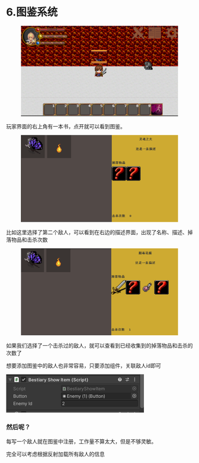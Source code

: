 # 6.图鉴系统

<figure><img src="../.gitbook/assets/image (11).png" alt=""><figcaption></figcaption></figure>

玩家界面的右上角有一本书，点开就可以看到图鉴。

<figure><img src="../.gitbook/assets/image (12).png" alt=""><figcaption></figcaption></figure>

比如这里选择了第二个敌人，可以看到在右边的描述界面，出现了名称、描述、掉落物品和击杀次数

<figure><img src="../.gitbook/assets/image (3) (1).png" alt=""><figcaption></figcaption></figure>

如果我们选择了一个击杀过的敌人，就可以查看到已经收集到的掉落物品和击杀的次数了



想要添加图鉴中的敌人也非常容易，只要添加组件，关联敌人id即可

![](<../.gitbook/assets/image (1) (1) (1).png>)

### 然后呢？

每写一个敌人就在图鉴中注册，工作量不算太大，但是不够灵敏。

完全可以考虑根据反射加载所有敌人的信息
